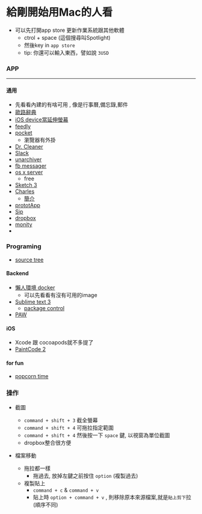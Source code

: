 給剛開始用Mac的人看
===

* 可以先打開app store 更新作業系統跟其他軟體
	* ctrol + space   (這個搜尋叫Spotlight)
	* 然後key in `app store`
	* tip: 你還可以輸入東西，譬如說 `3USD`


### APP
---

#### 通用
* 先看看內建的有啥可用 , 像是行事曆,備忘錄,郵件
* [歐路辭典](https://itunes.apple.com/tw/app/eudic-ou-lu-ci-dian-mian-fei-ban/id434350458?l=zh&mt=12)
* [iOS device當延伸螢幕](http://www.duetdisplay.com)
* [feedly](https://itunes.apple.com/tw/app/feedly.-read-more-know-more./id865500966?l=zh&mt=12)
* [pocket](https://itunes.apple.com/tw/app/pocket/id568494494?l=zh&mt=12)
	* 瀏覽器有外掛
* [Dr. Cleaner](https://itunes.apple.com/tw/app/dr.-cleaner-ying-die-he-ji/id921458519?l=zh&mt=12)
* [Slack](https://itunes.apple.com/tw/app/slack/id803453959?l=zh&mt=12)
* [unarchiver](https://itunes.apple.com/tw/app/the-unarchiver/id425424353?l=zh&mt=12)
* [fb messager](http://fbmacmessenger.rsms.me)
* [os x server](https://itunes.apple.com/tw/app/os-x-server/id883878097?l=zh&mt=12)
	* free
* [Sketch 3](https://www.sketchapp.com)
* [Charles](https://www.charlesproxy.com)
	* [簡介](http://blog.devtang.com/blog/2015/11/14/charles-introduction/)
* [prototApp](https://itunes.apple.com/tw/app/prototapp-mockup-tools-for/id1043502633?l=zh&mt=12)
* [Sip](https://itunes.apple.com/tw/app/sip/id507257563?l=zh&mt=12)
* [dropbox](https://www.dropbox.com/install)
* [monity](https://itunes.apple.com/tw/app/monity/id915542151?l=zh&mt=12)
* 

### Programing
* [source tree](https://www.sourcetreeapp.com)

#### Backend
* [懶人環境 docker](https://docs.docker.com/mac/step_one/)
	* 可以先看看有沒有可用的image 
* [Sublime text 3](http://www.sublimetext.com/3)
	* [package control](https://packagecontrol.io/installation)
* [PAW](https://itunes.apple.com/tw/app/paw-http-rest-client/id584653203?l=zh&mt=12)


#### iOS
* Xcode 跟 cocoapods就不多提了
* [PaintCode 2](https://itunes.apple.com/tw/app/paintcode-2/id808809998?l=zh&mt=12)

#### for fun
* [popcorn time](http://popcorn-time.se)

### 操作

* 截圖
	* `command + shift + 3` 截全螢幕
	* `command + shift + 4` 可拖拉指定範圍
	* `command + shift + 4` 然後按一下 `space` 鍵, 以視窗為單位截圖
	* dropbox整合很方便

* 檔案移動
	* 拖拉都一樣
		* 拖過去, 放掉左鍵之前按住 `option` (複製過去)
	* 複製貼上
		* `command + c` & `command + v`
		* 貼上時 `option + command + v` , 則移除原本來源檔案,就是`貼上剪下`拉(順序不同)		


